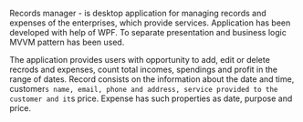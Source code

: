 Records manager - is desktop application for managing records and expenses of the enterprises, which provide services. Application has been developed with help of WPF. To separate presentation and business logic MVVM pattern has been used.

The application provides users with opportunity to add, edit or delete recrods and expenses, count total incomes, spendings and profit in the range of dates. Record consists on the information about the date and time, customer`s name, email, phone and address, service provided to the customer and it`s price. Expense has such properties as date, purpose and price.
